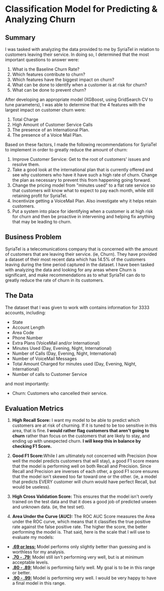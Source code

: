 # Classification Model for Predicting & Analyzing Churn

## Summary

I was tasked with analyzing the data provided to me by SyriaTel in relation to customers leaving their service. In doing so, I determined that the most important questions to answer were:

1. What is the Baseline Churn Rate?
2. Which features contribute to churn?
3. Which features have the biggest impact on churn?
4. What can be done to identify when a customer is at risk for churn?
5. What can be done to prevent churn?

After developing an appropriate model (XGBoost, using GridSearch CV to tune parameters), I was able to determine that the 4 features with the largest impact on customer churn were:
1. Total Charge
2. High Amount of Customer Service Calls
3. The presence of an International Plan.
4. The presence of a Voice Mail Plan.

Based on these factors, I made the following recommendations for SyriaTel to implement in order to greatly reduce the amount of churn:
1. Improve Customer Service: Get to the root of customers' issues and resolve them.
2. Take a good look at the international plan that is currently offered and see why customers who have it have such a high rate of churn. Change the plan as necessary to prevent this from happening going forward.
3. Change the pricing model from "minutes used" to a flat rate service so that customers will know what to expect to pay each month, while still retaining profit for SyriaTel.
4. Incentivize getting a VoiceMail Plan. Also investigate why it helps retain customers.
5. Put a system into place for identifying when a customer is at high risk for churn and then be proactive in intervening and helping fix anything that may be leading to churn.


## Business Problem
SyriaTel is a telecomunications company that is concerned with the amount of customers that are leaving their service. (ie, Churn). They have provided a dataset of their most recent data which has 14.5% of the customers leaving during the time period captured in the dataset. I have been tasked with analyzing the data and looking for any areas where Churn is significant, and make recommendations as to what SyriaTel can do to greatly reduce the rate of churn in its customers.

## The Data
The dataset that I was given to work with contains information for 3333 accounts, including:
- State
- Account Length
- Area Code
- Phone Number
- Extra Plans (VoiceMail and/or International)
- Minutes Used (Day, Evening, Night, International)
- Number of Calls (Day, Evening, Night, International)
- Number of VoiceMail Messages
- Total Amount Charged for minutes used (Day, Evening, Night, International)
- Number of calls to Customer Service

and most importantly:
- Churn: Customers who cancelled their service.

## Evaluation Metrics
1. <b>High Recall Score:</b> I want my model to be able to predict which customers are at risk of churning. If it is tuned to be too sensitive in this area, that is fine. <b>I would rather flag customers that aren't going to churn</b> rather than focus on the customers that are likely to stay, and ending up with unexpected churn. <b>I will keep this in balance by checking F1 Score.</b>

2. <b>Good F1 Score:</b>While I am ultimately not concerned with Precision (how well the model predicts customers that will stay), a good F1 score means that the model is performing well on both Recall and Precision. Since Recall and Precision are inverses of each other, a good F1 score ensures that the model isn't skewed too far toward one or the other. (ie, a model that predicts EVERY customer will churn would have perfect Recall, but would be useless).

3. <b>High Cross Validation Score:</b> This ensures that the model isn't overly trained on the test data and that it does a good job of predicted unseen and unknown data. (ie, the test set).

4. <b>Area Under the Curve (AUC):</b> The ROC AUC Score measures the Area under the ROC curve, which means that it classifies the true positive rate against the false positive rate. The higher the score, the better performing the model is. That said, here is the scale that I will use to evaluate my models:
- <u><b>.69 or less:</u></b> Model performs only slightly better than guessing and is worthless for my analysis.
- <u><b>.70 - .79:</u></b> Model still isn't performing very well, but is at minimum acceptable levels.
- <u><b>.80 - .89:</u></b> Model is performing fairly well. My goal is to be in this range or better.
- <u><b>.90 - .99:</u></b> Model is performing very well. I would be very happy to have a final model in this range.

